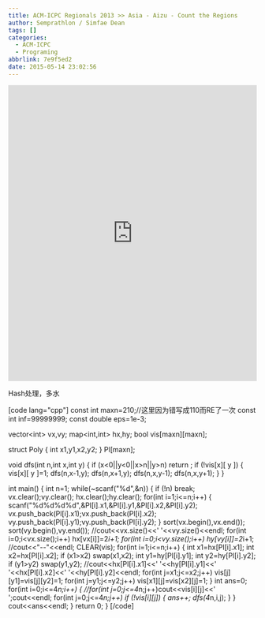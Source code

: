 ```yaml
---
title: ACM-ICPC Regionals 2013 >> Asia - Aizu - Count the Regions
author: Semprathlon / Simfae Dean
tags: []
categories:
  - ACM-ICPC
  - Programing
abbrlink: 7e9f5ed2
date: 2015-05-14 23:02:56
---
```

<embed width="100%" height="600" name="plugin" src="https://icpcarchive.ecs.baylor.edu/external/66/6663.pdf" type="application/pdf" internalinstanceid="9"/>

<p>Hash处理，多水</p>

[code lang="cpp"]
const int maxn=210;//这里因为错写成110而RE了一次
const int inf=99999999;
const double eps=1e-3;

vector&lt;int&gt; vx,vy;
map&lt;int,int&gt; hx,hy;
bool vis[maxn][maxn];

struct Poly
{
    int x1,y1,x2,y2;
} Pl[maxn];

void dfs(int n,int x,int y)
{
    if (x&lt;0||y&lt;0||x&gt;n||y&gt;n) return ;
    if (!vis[x][ y ])
    {
        vis[x][ y ]=1;
        dfs(n,x-1,y);
        dfs(n,x+1,y);
        dfs(n,x,y-1);
        dfs(n,x,y+1);
    }
}

int main()
{
    int n=1;
    while(~scanf(&quot;%d&quot;,&amp;n))
    {
        if (!n) break;
        vx.clear();vy.clear();
        hx.clear();hy.clear();
        for(int i=1;i&lt;=n;i++)
        {
            scanf(&quot;%d%d%d%d&quot;,&amp;Pl[i].x1,&amp;Pl[i].y1,&amp;Pl[i].x2,&amp;Pl[i].y2);
            vx.push_back(Pl[i].x1);vx.push_back(Pl[i].x2);
            vy.push_back(Pl[i].y1);vy.push_back(Pl[i].y2);
        }
        sort(vx.begin(),vx.end());
        sort(vy.begin(),vy.end());
        //cout&lt;&lt;vx.size()&lt;&lt;' '&lt;&lt;vy.size()&lt;&lt;endl;
        for(int i=0;i&lt;vx.size();i++) hx[vx[i]]=2*i+1;
        for(int i=0;i&lt;vy.size();i++) hy[vy[i]]=2*i+1;
//cout&lt;&lt;&quot;--&quot;&lt;&lt;endl;
        CLEAR(vis);
        for(int i=1;i&lt;=n;i++)
        {
            int x1=hx[Pl[i].x1];
            int x2=hx[Pl[i].x2];
            if (x1&gt;x2) swap(x1,x2);
            int y1=hy[Pl[i].y1];
            int y2=hy[Pl[i].y2];
            if (y1&gt;y2) swap(y1,y2);
            //cout&lt;&lt;hx[Pl[i].x1]&lt;&lt;' '&lt;&lt;hy[Pl[i].y1]&lt;&lt;' '&lt;&lt;hx[Pl[i].x2]&lt;&lt;' '&lt;&lt;hy[Pl[i].y2]&lt;&lt;endl;
            for(int j=x1;j&lt;=x2;j++) vis[j][y1]=vis[j][y2]=1;
            for(int j=y1;j&lt;=y2;j++) vis[x1][j]=vis[x2][j]=1;
        }
        int ans=0;
        for(int i=0;i&lt;=4*n;i++)
        {
            //for(int j=0;j&lt;=4*n;j++)cout&lt;&lt;vis[i][j]&lt;&lt;' ';cout&lt;&lt;endl;
            for(int j=0;j&lt;=4*n;j++)
                if (!vis[i][j])
                {
                    ans++;
                    dfs(4*n,i,j);
                }
        }
        cout&lt;&lt;ans&lt;&lt;endl;
    }
    return 0;
}
[/code]